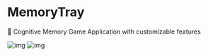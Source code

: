 # MemoryTray

🍎 Cognitive Memory Game Application with customizable features

![img](https://media.giphy.com/media/Za2lsC5dWYHJEWpApZ/giphy.gif)
![img](https://media.giphy.com/media/ZXqmYEmxJTb4kzsdF8/giphy.gif)
